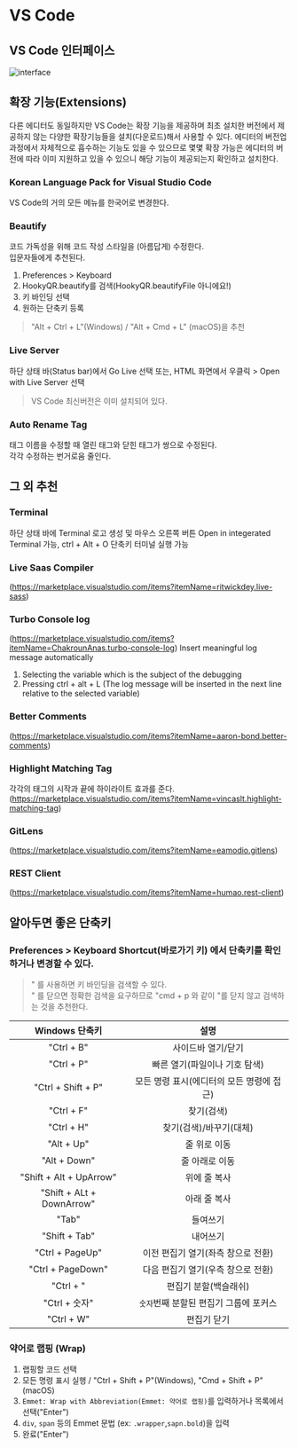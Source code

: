 # VS Code 

## VS Code 인터페이스
![interface](https://heropy.blog/images/screenshot/html-css-starter/vs_code_interface.jpg)

## 확장 기능(Extensions)
다른 에디터도 동일하지만 VS Code는 확장 기능을 제공하며 최초 설치한 버전에서 제공하지 않는 다양한 확장기능들을 설치(다운로드)해서 사용할 수 있다.
에디터의 버전업 과정에서 자체적으로 흡수하는 기능도 있을 수 있으므로 몇몇 확장 가능은 에디터의 버전에 따라 이미 지원하고 있을 수 있으니 해당 기능이
제공되는지 확인하고 설치한다.

### Korean Language Pack for Visual Studio Code

VS Code의 거의 모든 메뉴를 한국어로 변경한다.

### Beautify 

코드 가독성을 위해 코드 작성 스타일을 (아름답게) 수정한다. <br>  입문자들에게 추천된다.

1. Preferences > Keyboard
2. HookyQR.beautify를 검색(HookyQR.beautifyFile 아니에요!)
3. 키 바인딩 선택
4. 원하는 단축키 등록

> "Alt + Ctrl + L"(Windows) / "Alt + Cmd + L" (macOS)을 추천

### Live Server
하단 상태 바(Status bar)에서 Go Live 선택 또는, HTML 화면에서 우클릭 > Open with Live Server 선택

> VS Code 최신버전은 이미 설치되어 있다.

### Auto Rename Tag
태그 이름을 수정할 때 열린 태그와 닫힌 태그가 쌍으로 수정된다. <br> 각각 수정하는 번거로움 줄인다.

## 그 외 추천

### Terminal
하단 상태 바에 Terminal 로고 생성 및 마우스 오른쪽 버튼 Open in integerated Terminal 가능, ctrl + Alt + O 단축키 터미널 실행 가능
### Live Saas Compiler
(https://marketplace.visualstudio.com/items?itemName=ritwickdey.live-sass)
### Turbo Console log 
(https://marketplace.visualstudio.com/items?itemName=ChakrounAnas.turbo-console-log)
Insert meaningful log message automatically
1. Selecting the variable which is the subject of the debugging
2. Pressing ctrl + alt + L
(The log message will be inserted in the next line relative to the selected variable)
### Better Comments
(https://marketplace.visualstudio.com/items?itemName=aaron-bond.better-comments)
### Highlight Matching Tag
각각의 태그의 시작과 끝에 하이라이트 효과를 준다. <br>
(https://marketplace.visualstudio.com/items?itemName=vincaslt.highlight-matching-tag)

### GitLens
(https://marketplace.visualstudio.com/items?itemName=eamodio.gitlens)
### REST Client
(https://marketplace.visualstudio.com/items?itemName=humao.rest-client)


## 알아두면 좋은 단축키

### Preferences > Keyboard Shortcut(바로가기 키) 에서 단축키를 확인하거나 변경할 수 있다.

>" 를 사용하면 키 바인딩을 검색할 수 있다. <br>
" 를 닫으면 정확한 검색을 요구하므로 "cmd + p 와 같이 "를 닫지 않고 검색하는 것을 추천한다.

|Windows 단축키|설명|
|:-:|:-:|
|"Ctrl + B" |사이드바 열기/닫기|
|"Ctrl + P"|빠른 열기(파일이나 기호 탐색)|
|"Ctrl + Shift + P"|모든 명령 표시(에디터의 모든 명령에 접근)|
|"Ctrl + F"|찾기(검색)|
|"Ctrl + H"|찾기(검색)/바꾸기(대체)|
|"Alt + Up"|줄 위로 이동|
|"Alt + Down"|줄 아래로 이동|
|"Shift + Alt + UpArrow"|위에 줄 복사|
|"Shift + ALt + DownArrow"|아래 줄 복사|
|"Tab"|들여쓰기|
|"Shift + Tab"|내어쓰기|
|"Ctrl + PageUp"|이전 편집기 열기(좌측 창으로 전환)|
|"Ctrl + PageDown"|다음 편집기 열기(우측 창으로 전환)|
|"Ctrl + \"|편집기 분할(백슬래쉬)|
|"Ctrl + 숫자"|```숫자```번째 분할된 편집기 그룹에 포커스|
|"Ctrl + W"|편집기 닫기|

### 약어로 랩핑 (Wrap)
1. 랩핑할 코드 선택
2. 모든 명령 표시 실행 / "Ctrl + Shift + P"(Windows), "Cmd + Shift + P"(macOS)
3. ```Emmet: Wrap with Abbreviation(Emmet: 약어로 랩핑)```를 입력하거나 목록에서 선택("Enter")
4. ```div```, ```span``` 등의 Emmet 문법 (ex: ```.wrapper```,```sapn.bold```)을 입력
5. 완료("Enter")